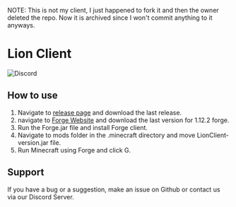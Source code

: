 NOTE: This is not my client, I just happened to fork it and then the owner deleted the repo. Now it is archived since I won't commit anything to it anyways.

# Lion Client
![Discord](https://img.shields.io/discord/733319645347446803?color=brightgreen&label=Discord&logo=Discord&logoColor=brightgreen)
## How to use
1. Navigate to [release page](https://github.com/cristiioan/LionClient/releases) and download the last release.
2. navigate to [Forge Website](https://files.minecraftforge.net) and download the last version for 1.12.2 forge.
3. Run the Forge.jar file and install Forge client.
4. Navigate to mods folder in the .minecraft directory and move LionClient-version.jar file.
5. Run Minecraft using Forge and click G.
## Support
If you have a bug or a suggestion, make an issue on Github or contact us via our Discord Server.
